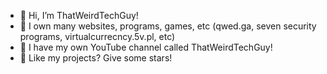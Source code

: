 - 👋 Hi, I’m ThatWeirdTechGuy!
- 👀 I own many websites, programs, games, etc (qwed.ga, seven security programs, virtualcurrecncy.5v.pl, etc)
- 🌱 I have my own YouTube channel called ThatWeirdTechGuy!
- 🌟 Like my projects? Give some stars!
